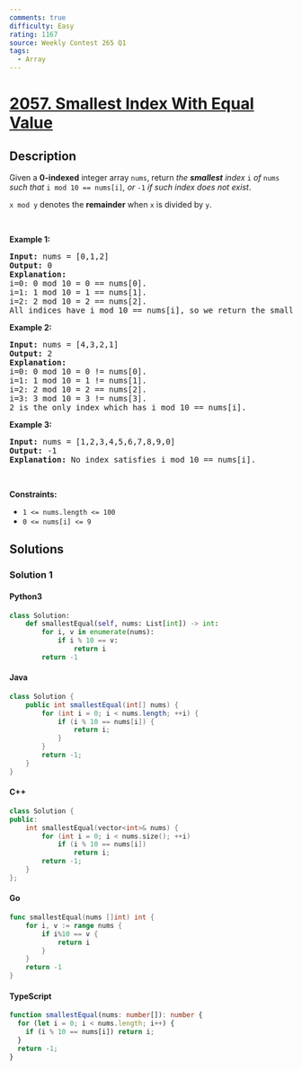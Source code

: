 ```yaml
---
comments: true
difficulty: Easy
rating: 1167
source: Weekly Contest 265 Q1
tags:
  - Array
---
```


<!-- problem:start -->

# [2057. Smallest Index With Equal Value](https://leetcode.com/problems/smallest-index-with-equal-value)

## Description

<!-- description:start -->

<p>Given a <strong>0-indexed</strong> integer array <code>nums</code>, return <em>the <strong>smallest</strong> index </em><code>i</code><em> of </em><code>nums</code><em> such that </em><code>i mod 10 == nums[i]</code><em>, or </em><code>-1</code><em> if such index does not exist</em>.</p>

<p><code>x mod y</code> denotes the <strong>remainder</strong> when <code>x</code> is divided by <code>y</code>.</p>

<p>&nbsp;</p>
<p><strong class="example">Example 1:</strong></p>

<pre>
<strong>Input:</strong> nums = [0,1,2]
<strong>Output:</strong> 0
<strong>Explanation:</strong> 
i=0: 0 mod 10 = 0 == nums[0].
i=1: 1 mod 10 = 1 == nums[1].
i=2: 2 mod 10 = 2 == nums[2].
All indices have i mod 10 == nums[i], so we return the smallest index 0.
</pre>

<p><strong class="example">Example 2:</strong></p>

<pre>
<strong>Input:</strong> nums = [4,3,2,1]
<strong>Output:</strong> 2
<strong>Explanation:</strong> 
i=0: 0 mod 10 = 0 != nums[0].
i=1: 1 mod 10 = 1 != nums[1].
i=2: 2 mod 10 = 2 == nums[2].
i=3: 3 mod 10 = 3 != nums[3].
2 is the only index which has i mod 10 == nums[i].
</pre>

<p><strong class="example">Example 3:</strong></p>

<pre>
<strong>Input:</strong> nums = [1,2,3,4,5,6,7,8,9,0]
<strong>Output:</strong> -1
<strong>Explanation:</strong> No index satisfies i mod 10 == nums[i].
</pre>

<p>&nbsp;</p>
<p><strong>Constraints:</strong></p>

<ul>
	<li><code>1 &lt;= nums.length &lt;= 100</code></li>
	<li><code>0 &lt;= nums[i] &lt;= 9</code></li>
</ul>

<!-- description:end -->

## Solutions

<!-- solution:start -->

### Solution 1

<!-- tabs:start -->

#### Python3

```python
class Solution:
    def smallestEqual(self, nums: List[int]) -> int:
        for i, v in enumerate(nums):
            if i % 10 == v:
                return i
        return -1
```

#### Java

```java
class Solution {
    public int smallestEqual(int[] nums) {
        for (int i = 0; i < nums.length; ++i) {
            if (i % 10 == nums[i]) {
                return i;
            }
        }
        return -1;
    }
}
```

#### C++

```cpp
class Solution {
public:
    int smallestEqual(vector<int>& nums) {
        for (int i = 0; i < nums.size(); ++i)
            if (i % 10 == nums[i])
                return i;
        return -1;
    }
};
```

#### Go

```go
func smallestEqual(nums []int) int {
	for i, v := range nums {
		if i%10 == v {
			return i
		}
	}
	return -1
}
```

#### TypeScript

```ts
function smallestEqual(nums: number[]): number {
  for (let i = 0; i < nums.length; i++) {
    if (i % 10 == nums[i]) return i;
  }
  return -1;
}
```

<!-- tabs:end -->

<!-- solution:end -->

<!-- problem:end -->
